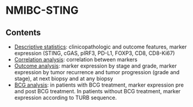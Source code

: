 # NMIBC-STING

## Contents
- [Descriptive statistics](https://github.com/alcideschaux/NMIBC-STING/blob/master/DESCRIPTIVE.ipynb): clinicopathologic and outcome features, marker expression (STING, cGAS, pIRF3, PD-L1, FOXP3, CD8, CD8-Ki67)
- [Correlation analysis](https://github.com/alcideschaux/NMIBC-STING/blob/master/CORRELATION.ipynb): correlation between markers
- [Outcome analysis](https://github.com/alcideschaux/NMIBC-STING/blob/master/OUTCOME.ipynb): marker expression by stage and grade, marker expression by tumor recurrence and tumor progression (grade and stage), at next biopsy and at any biopsy
- [BCG analysis](https://github.com/alcideschaux/NMIBC-STING/blob/master/BCG.ipynb): in patients with BCG treatment, marker expression pre and post BCG treatment. In patients without BCG treatment, marker expression according to TURB sequence.